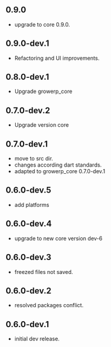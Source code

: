 ## 0.9.0

* upgrade to core 0.9.0.

## 0.9.0-dev.1

* Refactoring and UI improvements.

## 0.8.0-dev.1
* Upgrade growerp_core

## 0.7.0-dev.2
* Upgrade version core

## 0.7.0-dev.1

* move to src dir.
* changes according dart standards.
* adapted to growerp_core 0.7.0-dev.1

## 0.6.0-dev.5

* add platforms

## 0.6.0-dev.4

* upgrade to new core version dev-6

## 0.6.0-dev.3

* freezed files not saved.

## 0.6.0-dev.2

* resolved packages conflict.

## 0.6.0-dev.1

* initial dev release.
